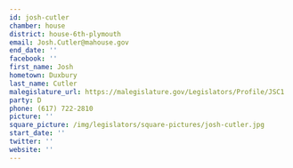 ```yaml
---
id: josh-cutler
chamber: house
district: house-6th-plymouth
email: Josh.Cutler@mahouse.gov
end_date: ''
facebook: ''
first_name: Josh
hometown: Duxbury
last_name: Cutler
malegislature_url: https://malegislature.gov/Legislators/Profile/JSC1
party: D
phone: (617) 722-2810
picture: ''
square_picture: /img/legislators/square-pictures/josh-cutler.jpg
start_date: ''
twitter: ''
website: ''
---
```

